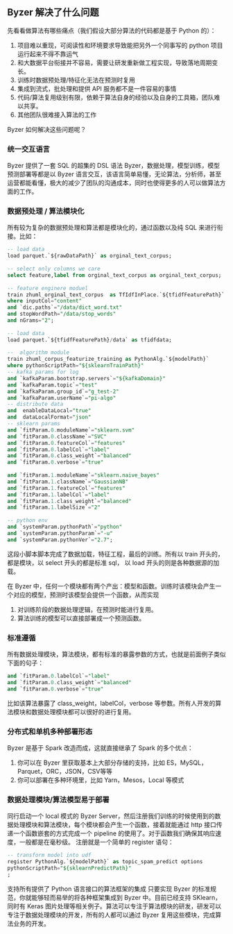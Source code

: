 ## Byzer 解决了什么问题

先看看做算法有哪些痛点（我们假设大部分算法的代码都是基于 Python 的）：

1. 项目难以重现，可阅读性和环境要求导致能把另外一个同事写的 python 项目运行起来不得不靠运气
2. 和大数据平台衔接并不容易，需要让研发重新做工程实现，导致落地周期变长。
3. 训练时数据预处理/特征化无法在预测时复用
4. 集成到流式，批处理和提供 API 服务都不是一件容易的事情
5. 代码/算法复用级别有限，依赖于算法自身的经验以及自身的工具箱，团队难以共享。
6. 其他团队很难接入算法的工作

Byzer 如何解决这些问题呢？

### 统一交互语言
Byzer 提供了一套 SQL 的超集的 DSL 语法 Byzer，数据处理，模型训练，模型预测部署等都是以 Byzer 语言交互，该语言简单易懂，无论算法，分析师，甚至运营都能看懂，极大的减少了团队的沟通成本，同时也使得更多的人可以做算法方面的工作。

### 数据预处理 / 算法模块化
所有较为复杂的数据预处理和算法都是模块化的，通过函数以及纯 SQL 来进行衔接。比如：

```sql
-- load data
load parquet.`${rawDataPath}` as orginal_text_corpus;
 
-- select only columns we care
select feature,label from orginal_text_corpus as orginal_text_corpus;
 
-- feature enginere moduel
train zhuml_orginal_text_corpus  as TfIdfInPlace.`${tfidfFeaturePath}` 
where inputCol="content" 
and `dic.paths`="/data/dict_word.txt" 
and stopWordPath="/data/stop_words"
and nGrams="2";
 
-- load data
load parquet.`${tfidfFeaturePath}/data` as tfidfdata;
 
--  algorithm module
train zhuml_corpus_featurize_training as PythonAlg.`${modelPath}` 
where pythonScriptPath="${sklearnTrainPath}"
-- kafka params for log
and `kafkaParam.bootstrap.servers`="${kafkaDomain}"
and `kafkaParam.topic`="test"
and `kafkaParam.group_id`="g_test-2"
and `kafkaParam.userName`="pi-algo"
-- distribute data
and  enableDataLocal="true"
and  dataLocalFormat="json"
-- sklearn params
and `fitParam.0.moduleName`="sklearn.svm"
and `fitParam.0.className`="SVC"
and `fitParam.0.featureCol`="features"
and `fitParam.0.labelCol`="label"
and `fitParam.0.class_weight`="balanced"
and `fitParam.0.verbose`="true"
 
and `fitParam.1.moduleName`="sklearn.naive_bayes"
and `fitParam.1.className`="GaussianNB"
and `fitParam.1.featureCol`="features"
and `fitParam.1.labelCol`="label"
and `fitParam.1.class_weight`="balanced"
and `fitParam.1.labelSize`="2"
 
-- python env
and `systemParam.pythonPath`="python"
and `systemParam.pythonParam`="-u"
and `systemParam.pythonVer`="2.7";
```

这段小脚本脚本完成了数据加载，特征工程，最后的训练。所有以 train 开头的，都是模块，以 select 开头的都是标准 sql，
以 load 开头的则是各种数据源的加载。

在 Byzer 中，任何一个模块都有两个产出：模型和函数。训练时该模块会产生一个对应的模型，预测时该模型会提供一个函数，从而实现

1. 对训练阶段的数据处理逻辑，在预测时能进行复用。
2. 算法训练的模型可以直接部署成一个预测函数。

### 标准遵循
所有数据处理模块，算法模块，都有标准的暴露参数的方式，也就是前面例子类似下面的句子：

```sql
and `fitParam.0.labelCol`="label"
and `fitParam.0.class_weight`="balanced"
and `fitParam.0.verbose`="true"
```

比如该算法暴露了 class_weight，labelCol，verbose 等参数。所有人开发的算法模块和数据处理模块都可以很好的进行复用。

### 分布式和单机多种部署形态
Byzer 是基于 Spark 改造而成，这就直接继承了 Spark 的多个优点：

1. 你可以在 Byzer 里获取基本上大部分存储的支持，比如 ES，MySQL，Parquet，ORC，JSON，CSV等等
2. 你可以部署在多种环境里，比如 Yarn，Mesos，Local 等模式

### 数据处理模块/算法模型易于部署
同行启动一个 local 模式的 Byzer Server，然后注册我们训练的时候使用到的数据处理模块和算法模块，每个模块都会产生一个函数，接着就能通过 http 接口传递一个函数嵌套的方式完成一个 pipeline 的使用了。对于函数我们确保其响应速度，一般都是在毫秒级。
注册就是一个简单的 register 语句：

```sql
-- transform model into udf
register PythonAlg.`${modelPath}` as topic_spam_predict options 
pythonScriptPath="${sklearnPredictPath}"
;
```

支持所有提供了 Python 语言接口的算法框架的集成
只要实现 Byzer 的标准规范，你就能够轻而易举的将各种框架集成到 Byzer 中。目前已经支持 SKlearn，同时有 Keras 图片处理等相关例子。算法可以专注于算法模块的研发，研发可以专注于数据处理模块的开发，所有的人都可以通过 Byzer 复用这些模块，完成算法业务的开发。
